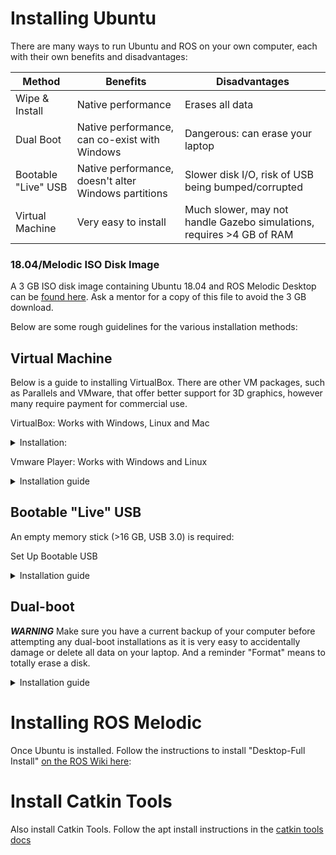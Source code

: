 # Installing Ubuntu

There are many ways to run Ubuntu and ROS on your own computer, each with their own benefits and disadvantages:

| Method        | Benefits | Disadvantages |
| ------------- | ------------- | ---------- |
| Wipe & Install | Native performance  | Erases all data           |
| Dual Boot  | Native performance, can co-exist with Windows  | Dangerous: can erase your laptop   |
| Bootable "Live" USB  | Native performance, doesn't alter Windows partitions | Slower disk I/O, risk of USB being bumped/corrupted   |
| Virtual Machine   | Very easy to install | Much slower, may not handle Gazebo simulations, requires >4 GB of RAM |

### 18.04/Melodic ISO Disk Image
A 3 GB ISO disk image containing Ubuntu 18.04 and ROS Melodic Desktop can be [found here](https://drive.google.com/drive/folders/11ll7wGBVl2okhs5lxQNMzqIcqliMpN9V?usp=sharing). Ask a mentor for a copy of this file to avoid the 3 GB download. 

Below are some rough guidelines for the various installation methods:

## Virtual Machine

Below is a guide to installing VirtualBox. There are other VM packages, such as Parallels and VMware, that offer better support for 3D graphics, however many require payment for commercial use.

VirtualBox: Works with Windows, Linux and Mac

<details><summary>Installation:</summary>

Steps:
1. Download and install the VirtualBox 6.1.2 for your relevant platform from https://www.virtualbox.org/wiki/Downloads
2. Install the extension to enable USB and other functionalities from https://download.virtualbox.org/virtualbox/6.1.2/Oracle_VM_VirtualBox_Extension_Pack-6.1.2.vbox-extpack
3. In step 2, it will open up VirtualBox and ask permission to continue the installation. And continue to do so.
4. In VirtualBox, create a new VM for Ubuntu.
5. Choose the guest OS architecture: (64-bit, Ubuntu)
6. Select the amount of RAM (typically 50% of physical RAM)
7. Next, specify a virtual hard drive with a dynamically allocated one with at least 20GB.
8. Now, run your VM.
9. On the first run, select the Ubuntu ISO via First Start Wizard.
10. This will present you with the wizard to try or install Ubuntu in your VM. Select install.
11. Continue as you would normally to install Ubuntu, allowing it use the entire virtual disk
12. Once completed unmount the ISO and reboot
Further [details](https://www.virtualbox.org/manual/UserManual.html#gui-createvm)

</details>

Vmware Player: Works with Windows and Linux

<details><summary>Installation guide</summary>
  
Steps:  
1. Download from https://www.vmware.com/au/products/workstation-player.html
2. Follow: https://www.linuxlookup.com/howto/install_vmware_workstation_or_vmware_player_bundle_file
    -For both you do not need to need to enter a license, just select free education version.
 
</details>


## Bootable "Live" USB

An empty memory stick (>16 GB, USB 3.0) is required:

Set Up Bootable USB
<details><summary>Installation guide</summary>
  
Steps:  
1.    Download the 18.04/Melodic ISO disk image linked above
2.    Plug USB 3.0 into your device
3.    Create the bootable disk
      - Windows - Utility program DiskPart
      - Ubuntu – Startup Disk Creator
      - Mac – Disk Creator
4.    Plug USB into device you wish to live boot
5.    Follow these instructions to live boot -> https://www.acronis.com/en-au/articles/usb-boot/

</details>

## Dual-boot

***WARNING*** 
Make sure you have a current backup of your computer before attempting any dual-boot installations as it is very easy to accidentally damage or delete all data on your laptop. And a reminder "Format" means to totally erase a disk.

<details><summary>Installation guide</summary>
  
Steps:  
-  Installation will vary depending on your intended device.
-  It is recommended to research thoroughly before attempting a dualboot setup.
  
</details>

# Installing ROS Melodic

Once Ubuntu is installed. Follow the instructions to install "Desktop-Full Install" [on the ROS Wiki here](http://wiki.ros.org/melodic/Installation/Ubuntu):

# Install Catkin Tools

Also install Catkin Tools. Follow the apt install instructions in the [catkin tools docs](https://catkin-tools.readthedocs.io/en/latest/installing.html)
